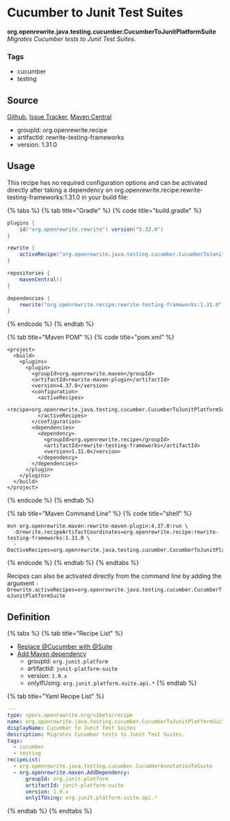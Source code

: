 # Cucumber to Junit Test Suites

**org.openrewrite.java.testing.cucumber.CucumberToJunitPlatformSuite** _Migrates Cucumber tests to Junit Test Suites._

### Tags

* cucumber
* testing

## Source

[Github](https://github.com/openrewrite/rewrite-testing-frameworks), [Issue Tracker](https://github.com/openrewrite/rewrite-testing-frameworks/issues), [Maven Central](https://search.maven.org/artifact/org.openrewrite.recipe/rewrite-testing-frameworks/1.31.0/jar)

* groupId: org.openrewrite.recipe
* artifactId: rewrite-testing-frameworks
* version: 1.31.0

## Usage

This recipe has no required configuration options and can be activated directly after taking a dependency on org.openrewrite.recipe:rewrite-testing-frameworks:1.31.0 in your build file:

{% tabs %}
{% tab title="Gradle" %}
{% code title="build.gradle" %}
```groovy
plugins {
    id("org.openrewrite.rewrite") version("5.32.0")
}

rewrite {
    activeRecipe("org.openrewrite.java.testing.cucumber.CucumberToJunitPlatformSuite")
}

repositories {
    mavenCentral()
}

dependencies {
    rewrite("org.openrewrite.recipe:rewrite-testing-frameworks:1.31.0")
}
```
{% endcode %}
{% endtab %}

{% tab title="Maven POM" %}
{% code title="pom.xml" %}
```markup
<project>
  <build>
    <plugins>
      <plugin>
        <groupId>org.openrewrite.maven</groupId>
        <artifactId>rewrite-maven-plugin</artifactId>
        <version>4.37.0</version>
        <configuration>
          <activeRecipes>
            <recipe>org.openrewrite.java.testing.cucumber.CucumberToJunitPlatformSuite</recipe>
          </activeRecipes>
        </configuration>
        <dependencies>
          <dependency>
            <groupId>org.openrewrite.recipe</groupId>
            <artifactId>rewrite-testing-frameworks</artifactId>
            <version>1.31.0</version>
          </dependency>
        </dependencies>
      </plugin>
    </plugins>
  </build>
</project>
```
{% endcode %}
{% endtab %}

{% tab title="Maven Command Line" %}
{% code title="shell" %}
```shell
mvn org.openrewrite.maven:rewrite-maven-plugin:4.37.0:run \
  -Drewrite.recipeArtifactCoordinates=org.openrewrite.recipe:rewrite-testing-frameworks:1.31.0 \
  -DactiveRecipes=org.openrewrite.java.testing.cucumber.CucumberToJunitPlatformSuite
```
{% endcode %}
{% endtab %}
{% endtabs %}

Recipes can also be activated directly from the command line by adding the argument `-Drewrite.activeRecipes=org.openrewrite.java.testing.cucumber.CucumberToJunitPlatformSuite`

## Definition

{% tabs %}
{% tab title="Recipe List" %}
* [Replace @Cucumber with @Suite](cucumberannotationtosuite.md)
* [Add Maven dependency](../../../maven/adddependency.md)
  * groupId: `org.junit.platform`
  * artifactId: `junit-platform-suite`
  * version: `1.9.x`
  * onlyIfUsing: `org.junit.platform.suite.api.*`
{% endtab %}

{% tab title="Yaml Recipe List" %}
```yaml
---
type: specs.openrewrite.org/v1beta/recipe
name: org.openrewrite.java.testing.cucumber.CucumberToJunitPlatformSuite
displayName: Cucumber to Junit Test Suites
description: Migrates Cucumber tests to Junit Test Suites.
tags:
  - cucumber
  - testing
recipeList:
  - org.openrewrite.java.testing.cucumber.CucumberAnnotationToSuite
  - org.openrewrite.maven.AddDependency:
      groupId: org.junit.platform
      artifactId: junit-platform-suite
      version: 1.9.x
      onlyIfUsing: org.junit.platform.suite.api.*
```
{% endtab %}
{% endtabs %}
